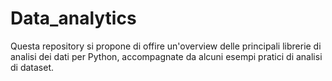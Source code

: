 # Data_analytics
Questa repository si propone di offire un'overview delle principali librerie di analisi dei dati per Python, accompagnate da alcuni esempi pratici di analisi di dataset.
